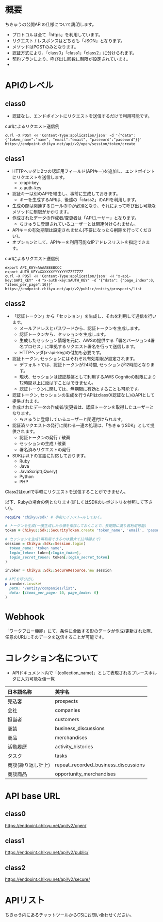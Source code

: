 # 概要
 ちきゅうの公開APIの仕様について説明します。

 * プロトコルは全て「https」を利用しています。
 * リクエスト / レスポンスはどちらも「JSON」となります。
 * メソッドはPOSTのみとなります。
 * 認証方式により、「class0」「class1」「class2」に分けられます。
 * 契約プランにより、呼び出し回数に制限が設定されています。
 * 
# APIのレベル

## class0
 * 認証なし、エンドポイントにリクエストを送信するだけで利用可能です。

curlによるリクエスト送信例
```
curl -X POST -H 'Content-Type:application/json' -d '{"data": {"token_name":"name", "email":"email", "password":"password"}}' https://endpoint.chikyu.net/api/v2/open/session/token/create
```

## class1
 * HTTPヘッダに2つの認証用フィールド(APIキー)を追加し、エンドポイントにリクエストを送信します。
   * x-api-key
   * x-auth-key
 * 認証キーは別のAPIを経由し、事前に生成しておきます。
   * キーを生成するAPIは、後述の「class2」のAPIを利用します。
 * 生成の際は関連するロールのIDが必須となり、それによって呼び出し可能なメソッドに制限がかかります。
 * 作成されたデータの作成者/変更者は「APIユーザー」となります。
   * ちきゅうに登録されているユーザーとは関連付けられません。
 * APIキーの有効期限は設定されません(不要になったら削除を行ってください)。
 * オプションとして、APIキーを利用可能なIPアドレスリストを指定できます。

curlによるリクエスト送信例
```
export API_KEY=AAAABBBBCCC
export AUTH_KEY=XXXXXXYYYYYYYZZZZZZZ
curl -X POST -H 'Content-Type:application/json' -H "x-api-key:$API_KEY" -H "x-auth-key:$AUTH_KEY" -d '{"data": {"page_index":0, "items_per_page":10}}' https://endpoint.chikyu.net/api/v2/public/entity/prospects/list
```

## class2
 * 「認証トークン」から「セッション」を生成し、それを利用して通信を行います。
   * メールアドレスとパスワードから、認証トークンを生成します。
   * 認証トークンから、セッションを生成します。
   * 生成したセッション情報を元に、AWSの提供する「署名バージョン4署名プロセス」に準拠するリクエスト署名を行って送信します。
   * HTTPヘッダ(x-api-key)の付加も必要です。
 * 認証トークン, セッションにはそれぞれ有効期限が設定されます。
   * デフォルトでは、認証トークンが24時間, セッションが12時間となります。
   * 現状、セッションは認証基盤として利用するAWS Cognitoの制限により12時間以上に延ばすことはできません。
   * 認証トークンに関しては、無期限に有効とすることも可能です。
 * 認証トークン, セッションの生成を行うAPIはclass0(認証なし)のAPIとして提供されます。
 * 作成されたデータの作成者/変更者は、認証トークンを取得したユーザーとなります。
   * ちきゅうに登録しているユーザーと関連付けられます。
 * 認証済リクエストの発行に関わる一連の処理は、「ちきゅうSDK」として提供されます。
   * 認証トークンの発行 / 破棄
   * セッションの生成 / 破棄
   * 署名済みリクエストの発行
 * SDKは以下の言語に対応しております。
   * Ruby
   * Java
   * JavaScript(jQuery)
   * Python
   * PHP

Class2はcurlで手軽にリクエストを送信することができません。

以下、Rubyの場合の例となります(詳しくはSDKのレポジトリを参照して下さい)。

```test.rb
require 'chikyu/sdk' # 事前にインスト−ルしておく。

# トークンを生成(一度生成したら値を保存しておくことで、長期間に渡り再利用可能)
token = Chikyu::Sdk::SecurityToken.create 'token_name', 'email', 'password'

# セッションを生成(再利用できるのは最大で12時間まで)
session = Chikyu::Sdk::Session.login(
  token_name: 'token_name',
  login_token: token[:login_token],
  login_secret_token: token[:login_secret_token]
)

invoker = Chikyu::Sdk::SecureResource.new session

# APIを呼び出し
p invoker.invoke(
  path: '/entity/companies/list', 
  data: {items_per_page: 10, page_index: 0}
)
```

# Webhook
「ワークフロー機能」にて、条件に合致する形のデータが作成/更新された際、任意のURLにそのデータを送信することが可能です。

# コレクション名について
 * APIドキュメント内で「{collection_name}」として表現されるプレースホルダに入力可能な値一覧

  日本語名称 | 英字名
  :---|:---
  見込客 | prospects 
  会社 | companies
  担当者 | customers
  商談 | business_discussions
  商品 | merchandises
  活動履歴 | activity_histories
  タスク | tasks
  商談(繰り返し計上) | repeat_recorded_business_discussions
  商談商品 | opportunity_merchandises

# API base URL
## class0
https://endpoint.chikyu.net/api/v2/open/
## class1
https://endpoint.chikyu.net/api/v2/public/
## class2
https://endpoint.chikyu.net/api/v2/secure/

# APIリスト
ちきゅう内にあるチャットツールからCSにお問い合わせください。
